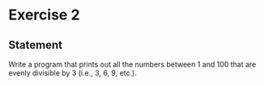 # Exercise 2

## Statement

Write a program that prints out all the numbers between 1 and 100 that are
evenly divisible by 3 (i.e., 3, 6, 9, etc.).